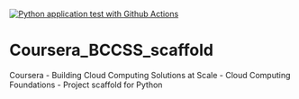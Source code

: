 [![Python application test with Github Actions](https://github.com/Akshat2395/Coursera_BCCSS_scaffold/actions/workflows/main.yml/badge.svg)](https://github.com/Akshat2395/Coursera_BCCSS_scaffold/actions/workflows/main.yml)



# Coursera_BCCSS_scaffold
Coursera - Building Cloud Computing Solutions at Scale - Cloud Computing Foundations  - Project scaffold for Python
